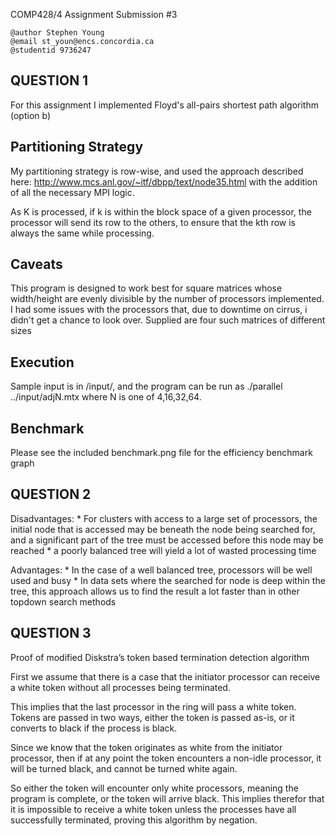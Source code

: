 COMP428/4 Assignment Submission #3

	@author Stephen Young
	@email st_youn@encs.concordia.ca
	@studentid 9736247
	
	
QUESTION 1
----------

For this assignment I implemented Floyd's all-pairs shortest path algorithm (option b)

Partitioning Strategy
---------------------

My partitioning strategy is row-wise, and used the approach described here:
http://www.mcs.anl.gov/~itf/dbpp/text/node35.html
with the addition of all the necessary MPI logic. 

As K is processed, if k is within the block space of a given processor, the processor
will send its row to the others, to ensure that the kth row is always the same while processing.

Caveats
-------

This program is designed to work best for square matrices whose width/height are evenly
divisible by the number of processors implemented. I had some issues with the processors
that, due to downtime on cirrus, i didn't get a chance to look over. Supplied are four such
matrices of different sizes

Execution
---------

Sample input is in /input/, and the program can be run as <mpirun> ./parallel ../input/adjN.mtx
where N is one of 4,16,32,64.

Benchmark
---------

Please see the included benchmark.png file for the efficiency benchmark graph

QUESTION 2
----------

Disadvantages:
	*   For clusters with access to a large set of processors, the initial node that is 
	    accessed may be beneath the node being searched for, and a significant part of the
	  	tree must be accessed before this node may be reached
	*   a poorly balanced tree will yield a lot of wasted processing time
	
Advantages:
	*	In the case of a well balanced tree, processors will be well used and busy
	*	In data sets where the searched for node is deep within the tree, this approach
		allows us to find the result a lot faster than in other topdown search methods
		
QUESTION 3
----------

Proof of modified Diskstra’s token based termination detection algorithm

First we assume that there is a case that the initiator processor can receive a white token
without all processes being terminated.

This implies that the last processor in the ring will pass a white token. Tokens are passed
in two ways, either the token is passed as-is, or it converts to black if the process is black.

Since we know that the token originates as white from the initiator processor, then if at any point
the token encounters a non-idle processor, it will be turned black, and cannot be turned white again.

So either the token will encounter only white processors, meaning the program is complete, or the token
will arrive black. This implies therefor that it is impossible to receive a white token unless
the processes have all successfully terminated, proving this algorithm by negation.



